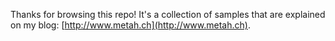 Thanks for browsing this repo! It's a collection of samples that are explained on my blog: [http://www.metah.ch](http://www.metah.ch).